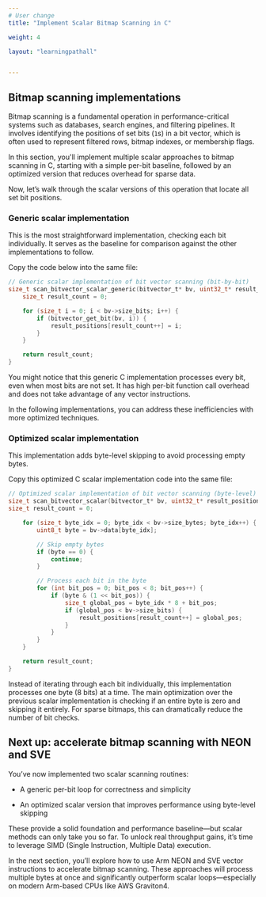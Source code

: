 ```yaml
---
# User change
title: "Implement Scalar Bitmap Scanning in C"

weight: 4

layout: "learningpathall"


---
```

## Bitmap scanning implementations

Bitmap scanning is a fundamental operation in performance-critical systems such as databases, search engines, and filtering pipelines. It involves identifying the positions of set bits (`1`s) in a bit vector, which is often used to represent filtered rows, bitmap indexes, or membership flags. 

In this section, you'll implement multiple scalar approaches to bitmap scanning in C, starting with a simple per-bit baseline, followed by an optimized version that reduces overhead for sparse data.

Now, let’s walk through the scalar versions of this operation that locate all set bit positions.

### Generic scalar implementation

This is the most straightforward implementation, checking each bit individually. It serves as the baseline for comparison against the other implementations to follow. 

Copy the code below into the same file:

```c
// Generic scalar implementation of bit vector scanning (bit-by-bit)
size_t scan_bitvector_scalar_generic(bitvector_t* bv, uint32_t* result_positions) {
    size_t result_count = 0;

    for (size_t i = 0; i < bv->size_bits; i++) {
        if (bitvector_get_bit(bv, i)) {
            result_positions[result_count++] = i;
        }
    }

    return result_count;
}
```

You might notice that this generic C implementation processes every bit, even when most bits are not set. It has high per-bit function call overhead and does not take advantage of any vector instructions.

In the following implementations, you can address these inefficiencies with more optimized techniques.

### Optimized scalar implementation

This implementation adds byte-level skipping to avoid processing empty bytes. 

Copy this optimized C scalar implementation code into the same file:

```c
// Optimized scalar implementation of bit vector scanning (byte-level)
size_t scan_bitvector_scalar(bitvector_t* bv, uint32_t* result_positions) {
size_t result_count = 0;

    for (size_t byte_idx = 0; byte_idx < bv->size_bytes; byte_idx++) {
        uint8_t byte = bv->data[byte_idx];

        // Skip empty bytes
        if (byte == 0) {
            continue;
        }

        // Process each bit in the byte
        for (int bit_pos = 0; bit_pos < 8; bit_pos++) {
            if (byte & (1 << bit_pos)) {
                size_t global_pos = byte_idx * 8 + bit_pos;
                if (global_pos < bv->size_bits) {
                    result_positions[result_count++] = global_pos;
                }
            }
        }
    }

    return result_count;
}
```
Instead of iterating through each bit individually, this implementation processes one byte (8 bits) at a time. The main optimization over the previous scalar implementation is checking if an entire byte is zero and skipping it entirely. For sparse bitmaps, this can dramatically reduce the number of bit checks.

## Next up: accelerate bitmap scanning with NEON and SVE

You’ve now implemented two scalar scanning routines:

* A generic per-bit loop for correctness and simplicity

* An optimized scalar version that improves performance using byte-level skipping

These provide a solid foundation and performance baseline—but scalar methods can only take you so far. To unlock real throughput gains, it’s time to leverage SIMD (Single Instruction, Multiple Data) execution.

In the next section, you’ll explore how to use Arm NEON and SVE vector instructions to accelerate bitmap scanning. These approaches will process multiple bytes at once and significantly outperform scalar loops—especially on modern Arm-based CPUs like AWS Graviton4.
